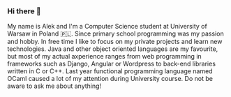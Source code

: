 ### Hi there 👋
My name is Alek and I'm a Computer Science student at University of Warsaw in Poland 🇵🇱. Since primary school programming was my passion and hobby. In free time I like to focus on my private projects and learn new technologies. Java and other object oriented languages are my favourite, but most of my actual axperience ranges from web programming in frameworks such as Django, Angular or Wordpress to back-end libraries written in C or C++. Last year functional programming language named OCaml caused a lot of my attention during University course. Do not be aware to ask me about anything! 


<!--
**tudny/tudny** is a ✨ _special_ ✨ repository because its `README.md` (this file) appears on your GitHub profile.

Here are some ideas to get you started:

- 🔭 I’m currently working on ...
- 🌱 I’m currently learning ...
- 👯 I’m looking to collaborate on ...
- 🤔 I’m looking for help with ...
- 💬 Ask me about ...
- 📫 How to reach me: ...
- 😄 Pronouns: ...
- ⚡ Fun fact: ...
-->
